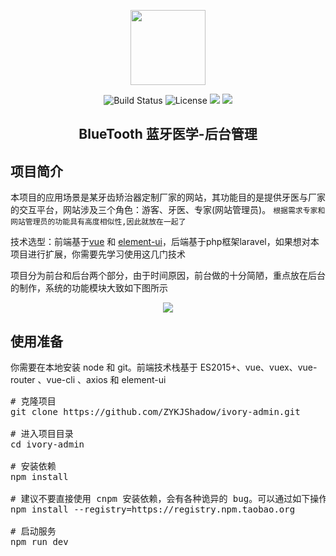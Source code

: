 <p align="center">
<img src="https://schoolgezhi.cn/cdn/img/bluetooth.png" width=120 />
</p>

<p align="center">
<img src="https://camo.githubusercontent.com/b07168720c736b9a308a82f7ba5502f37e491779/68747470733a2f2f696d672e736869656c64732e696f2f636972636c6563692f70726f6a6563742f6769746875622f7675656a732f7675652f6465762e7376673f73616e6974697a653d74727565" alt="Build Status" data-canonical-src="https://img.shields.io/circleci/project/github/vuejs/vue/dev.svg?sanitize=true" style="max-width:100%;">
<img src="https://camo.githubusercontent.com/608dd8517bbaed6004fe246dbbf96f1cfdfd0a32/68747470733a2f2f696d672e736869656c64732e696f2f6e706d2f6c2f7675652e7376673f73616e6974697a653d74727565" alt="License" data-canonical-src="https://img.shields.io/npm/l/vue.svg?sanitize=true" style="max-width:100%;">
<img src="https://img.shields.io/badge/author-shadow%20%26%20samnyan-blue.svg" />
<img src="https://img.shields.io/badge/npm-v3.0.0-orange.svg" />
</p>

<h2 align="center">BlueTooth 蓝牙医学-后台管理</h2>

<h2>项目简介</h2>
<p>本项目的应用场景是某牙齿矫治器定制厂家的网站，其功能目的是提供牙医与厂家的交互平台，网站涉及三个角色：游客、牙医、专家(网站管理员)。
<code>根据需求专家和网站管理员的功能具有高度相似性,因此就放在一起了</code>

</p>
<p>
技术选型：前端基于<a href="https://github.com/vuejs/vue">vue</a> 和 <a href="https://github.com/ElemeFE/element">element-ui</a>，后端基于php框架laravel，如果想对本项目进行扩展，你需要先学习使用这几门技术
</p>
<p>
项目分为前台和后台两个部分，由于时间原因，前台做的十分简陋，重点放在后台的制作，系统的功能模块大致如下图所示
</p>

<p align="center">
<img src="https://schoolgezhi.cn/cdn/img/BlueToothFunction.png"/>
</p>

<h2>使用准备</h2>
<p>

你需要在本地安装 node 和 git。前端技术栈基于 ES2015+、vue、vuex、vue-router 、vue-cli 、axios 和 element-ui
<pre><span class="pl-c"><span class="pl-c">#</span> 克隆项目</span>
git clone https://github.com/ZYKJShadow/ivory-admin.git

<span class="pl-c"><span class="pl-c">#</span> 进入项目目录</span>
<span class="pl-c1">cd</span> ivory-admin

<span class="pl-c"><span class="pl-c">#</span> 安装依赖</span>
npm install

<span class="pl-c"><span class="pl-c">#</span> 建议不要直接使用 cnpm 安装依赖，会有各种诡异的 bug。可以通过如下操作解决 npm 下载速度慢的问题</span>
npm install --registry=https://registry.npm.taobao.org

<span class="pl-c"><span class="pl-c">#</span> 启动服务</span>
npm run dev</pre>
</p>
